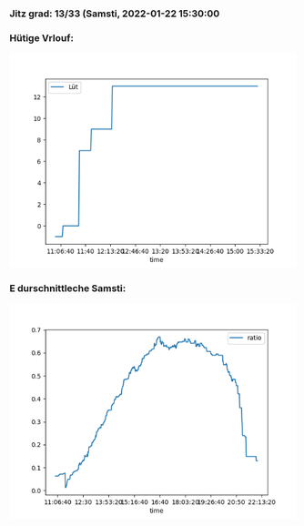 ### Jitz grad: 13/33 (Samsti, 2022-01-22 15:30:00

### Hütige Vrlouf:
![Graph](Today.png)

### E durschnittleche Samsti:
![Graph](Samsti.png)